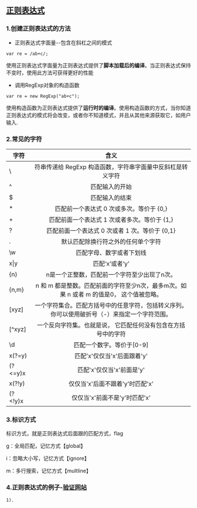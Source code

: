 ## [正则表达式](https://developer.mozilla.org/zh-CN/docs/Web/JavaScript/Guide/Regular_Expressions)
### 1.创建正则表达式的方法
- 正则表达式字面量--包含在斜杠之间的模式
```
var re = /ab+c/;
```
使用正则表达式字面量为正则表达式提供了**脚本加载后的编译**。当正则表达式保持不变时，使用此方法可获得更好的性能

- 调用RegExp对象的构造函数
```
var re = new RegExp("ab+c");
```
使用构造函数为正则表达式提供了**运行时的编译**。使用构造函数的方式，当你知道正则表达式的模式将会改变，或者你不知道模式，并且从其他来源获取它，如用户输入.

### 2.常见的字符

字符 |含义
-----|:--:
\    |符串传递给 RegExp 构造函数，字符串字面量中反斜杠是转义字符
^    |匹配输入的开始
$    |匹配输入的结束 
*    |匹配前一个表达式 0 次或多次。等价于 {0,}
+    |匹配前面一个表达式 1 次或者多次。等价于 {1,}    
?    |匹配前面一个表达式 0 次或者 1 次。等价于 {0,1}
.    |默认匹配除换行符之外的任何单个字符
\w       |匹配字母、数字或者下划线
x\|y     |匹配‘x’或者‘y’
{n}      |n是一个正整数，匹配前一个字符至少出现了n次。
{n,m}    |n 和 m 都是整数。匹配前面的字符至少n次，最多m次。如果 n 或者 m 的值是0， 这个值被忽略。
[xyz]    |一个字符集合。匹配方括号中的任意字符，包括转义序列。你可以使用破折号（-）来指定一个字符范围。
[^xyz]   |一个反向字符集。也就是说， 它匹配任何没有包含在方括号中的字符
\d       |匹配一个数字。等价于[0-9]
x(?=y)   |匹配'x'仅仅当'x'后面跟着'y'
(?<=y)x  |匹配'x'仅仅当'x'前面是'y'
x(?!y)   |仅仅当'x'后面不跟着'y'时匹配'x'
(?<!y)x  |仅仅当'x'前面不是'y'时匹配'x'

### 3.标识方式
标识方式，就是正则表达式后面跟的匹配方式，flag

g：全局匹配，记忆方式【global】

i：忽略大小写，记忆方式【ignore】

m：多行搜索，记忆方式【multline】

### 4.正则表达式的例子-[验证网站](http://www.regexplanet.com/advanced/javascript/index.html)
```
1).
```
